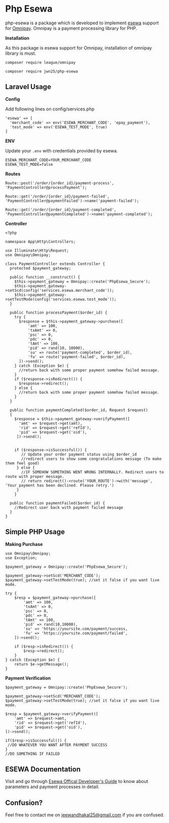 # Php Esewa
php-esewa is a package which is developed to implement [esewa](https://esewa.com.np) support for [Omnipay](https://github.com/thephpleague/omnipay). Omnipay is a payment processing library for PHP.

**Installation**

As this package is esewa support for Omnipay, installation of omnipay library is must.
 

    composer require league/omnipay

    composer require jwn25/php-esewa

## Laravel Usage
**Config**

Add following lines on config/services.php

    'esewa' => [  
	  'merchant_code' => env('ESEWA_MERCHANT_CODE', 'epay_payment'),  
	  'test_mode' => env('ESEWA_TEST_MODE', true)  
	]
**ENV**

Update your `.env` with credentials provided by esewa.

    ESEWA_MERCHANT_CODE=YOUR_MERCHANT_CODE
    ESEWA_TEST_MODE=false

**Routes**

    Route::post('/order/{order_id}/payment-process', 'PaymentController@processPayment');

	Route::get('/order/{order_id}/payment-failed', 'PaymentController@paymentFailed')->name('payment-failed');  
	  
	Route::get('/order/{order_id}/payment-completed', 'PaymentController@paymentCompleted')->name('payment-completed');
**Controller**

    <?php  
      
    namespace App\Http\Controllers;  
      
    use Illuminate\Http\Request;  
    use Omnipay\Omnipay;  
      
    class PaymentController extends Controller {
	  protected $payment_gateway;
	    
	  public function __construct() {
        $this->payment_gateway = Omnipay::create('PhpEsewa_Secure');
        $this->payment_gateway->setScd(config('services.esewa.merchant_code'));
        $this->payment_gateway->setTestMode(config('services.esewa.test_mode'));
	  }

	  public function processPayment($order_id) {
		try {  
          $response = $this->payment_gateway->purchase([  
              'amt' => 100,  
              'txAmt' => 0,  
              'psc' => 0,  
              'pdc' => 0,  
              'tAmt' => 100,  
              'pid' => rand(10, 10000),  
              'su' => route('payment-completed', $order_id),  
              'fu' => route('payment-failed', $order_id),  
          ])->send();  
        } catch (Exception $e) {  
          //return back with some proper payment somehow failed message.
        }
        if ($response->isRedirect()) {  
          $response->redirect();  
        } else {  
          //return back with some proper payment somehow failed message.
        }
	  }
		
      public function paymentCompleted($order_id, Request $request)  
      {  
        $response = $this->payment_gateway->verifyPayment([  
          'amt' => $request->get(amt),  
          'rid' => $request->get('refId'),  
          'pid' => $request->get('oid'),  
         ])->send();  
          
          
        if ($response->isSuccessful()) {
           // Update your order payment status using $order_id
           //redirect users to show some congratulations message (To make them feel good)
         } else {
           //IF SOMEHOW SOMETHING WENT WRONG INTERNALLY. Redirect users to route with proper message.
           // return redirect()->route('YOUR_ROUTE')->with('message', 'Your payment has been declined. Please retry.')
         }
        }
        
      public function paymentFailed($order_id) {  
        //Redirect user back with payment failed message  
      }
    }  
	 
		

## Simple PHP Usage
**Making Purchase**

    use Omnipay\Omnipay;
    use Exception;

    $payment_gateway = Omnipay::create('PhpEsewa_Secure');

    $payment_gateway->setScd('MERCHANT_CODE');
    $payment_gateway->setTestMode(true); //set it false if you want live mode.

    try {
        $resp = $payment_gateway->purchase([
            'amt' => 100,  
		    'txAmt' => 0,  
			'psc' => 0,  
			'pdc' => 0,  
			'tAmt' => 100,  
			'pid' => rand(10,10000),  
			'su' => 'https://yoursite.com/payment/success,  
			'fu' => 'https://yoursite.com/payment/failed',
        ])->send();

        if ($resp->isRedirect()) {
            $resp->redirect();
        }
    } catch (Exception $e) {
        return $e->getMessage();
    }

**Payment Verification**

    $payment_gateway = Omnipay::create('PhpEsewa_Secure');

    $payment_gateway->setScd('MERCHANT_CODE');
    $payment_gateway->setTestMode(true); //set it false if you want live mode.
	
	$resp = $payment_gateway->verifyPayment([
		'amt' => $request->amt,  
		'rid' => $request->get('refId'),  
		'pid' => $request->get('oid'),
	])->send();
	
	if($resp->isSuccessful()) {
	 //DO WHATEVER YOU WANT AFTER PAYMENT SUCCESS
	}
	//DO SOMETHING IF FAILED

## ESEWA Documentation
Visit and go through [Esewa Offical Developer's Guide](https://developer.esewa.com.np/) to know about parameters and payment processes in detail.

## Confusion?
Feel free to contact me on jeewandhakal25@gmail.com if you are confused.